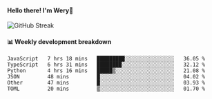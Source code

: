 #### Hello there! I'm Wery👋


![GitHub Streak](https://github-readme-streak-stats.herokuapp.com/?user=weryzebra-yue&theme=swift&hide_border=false&include_all_commits=true)



#### 📊 Weekly development breakdown
<!--START_SECTION:waka-->

```text
JavaScript   7 hrs 18 mins   █████████░░░░░░░░░░░░░░░░   36.05 %
TypeScript   6 hrs 31 mins   ████████░░░░░░░░░░░░░░░░░   32.12 %
Python       4 hrs 16 mins   █████▒░░░░░░░░░░░░░░░░░░░   21.08 %
JSON         48 mins         █░░░░░░░░░░░░░░░░░░░░░░░░   04.02 %
Other        47 mins         █░░░░░░░░░░░░░░░░░░░░░░░░   03.93 %
TOML         20 mins         ▒░░░░░░░░░░░░░░░░░░░░░░░░   01.70 %
```

<!--END_SECTION:waka-->
